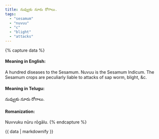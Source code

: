 ```yaml
---
title: నువ్వుకు నూరు రోగాలు.
tags:
  - "sesamum"
  - "nuvuu"
  - "c"
  - "blight"
  - "attacks"
---
```


{% capture data %}
#### Meaning in English:
A hundred diseases to the Sesamum.
Nuvuu is the Sesamum Indicum. The Sesamum crops are peculiarly liable to attacks of sap worm, blight, &c.

#### Meaning in Telugu:
నువ్వుకు నూరు రోగాలు.

#### Romanization:
Nuvvuku nūru rōgālu.
{% endcapture %}

{{ data | markdownify }}

